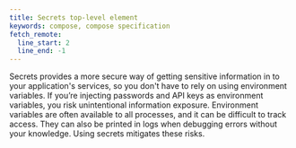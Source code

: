 ```yaml
---
title: Secrets top-level element
keywords: compose, compose specification
fetch_remote:
  line_start: 2
  line_end: -1
---
```


Secrets provides a more secure way of getting sensitive information in to your application's services, so you don't have to rely on using environment variables. If you’re injecting passwords and API keys as environment variables, you risk unintentional information exposure. Environment variables are often available to all processes, and it can be difficult to track access. They can also be printed in logs when debugging errors without your knowledge. Using secrets mitigates these risks.
